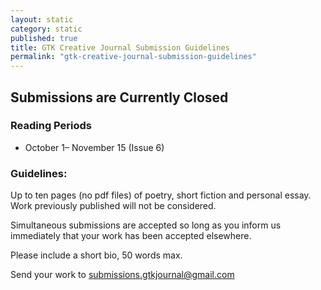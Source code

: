 ```yaml
---
layout: static
category: static
published: true
title: GTK Creative Journal Submission Guidelines
permalink: "gtk-creative-journal-submission-guidelines"
---
```





## Submissions are Currently Closed

### Reading Periods

* October 1– November 15 (Issue 6)

### Guidelines:

Up to ten pages (no pdf files) of poetry, short fiction and personal essay. Work previously published will not be considered.

Simultaneous submissions are accepted so long as you inform us immediately that your work has been accepted elsewhere.

Please include a short bio, 50 words max.

Send your work to submissions.gtkjournal@gmail.com
